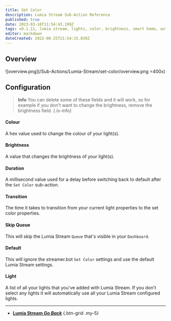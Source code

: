 ```yaml
---
title: Set Color
description: Lumia Stream Sub-Action Reference
published: true
date: 2023-03-16T11:54:43.199Z
tags: v0.1.11, lumia stream, lights, color, brightness, smart home, automation
editor: markdown
dateCreated: 2022-08-25T21:54:15.039Z
---
```


## Overview
![overview.png](/Sub-Actions/Lumia-Stream/set-color/overview.png =400x)

## Configuration
> **Info**
> You can delete some of these fields and it will work, so for example if you don't want to change the brightness, remove the brightness field.
{.is-info}
#### Colour
A hex value used to change the colour of your light(s).

#### Brightness
A value that changes the brightness of your light(s).

#### Duration
A millisecond value used for a delay before switching back to default after the `Set Color` sub-action.

#### Transition
The time it takes to transition from your current light properties to the set color properties.

#### Skip Queue
This will skip the Lumia Stream `Queue` that's visible in your `Dashboard`.

#### Default
This will ignore the streamer.bot `Set Color` settings and use the default Lumia Stream settings.

#### Light
A list of all your lights that you've added with Lumia Stream. If you don't select any lights it will automatically use all your Lumia Stream configured lights.

---

- [<i class="mdi mdi-chevron-left"></i> **Lumia Stream *Go Back***](/Sub-Actions/Lumia-Stream)
{.btn-grid .my-5}